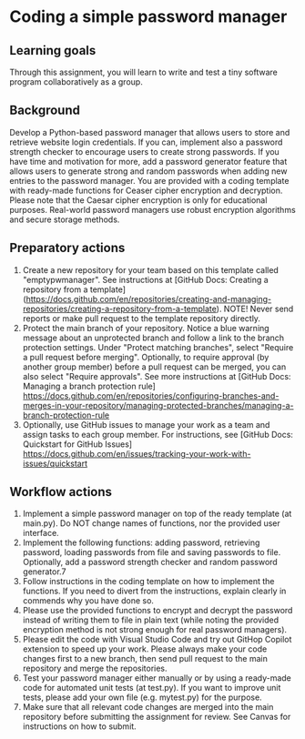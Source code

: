 # Coding a simple password manager

## Learning goals

Through this assignment,  you will learn to write and test a tiny software program collaboratively as a group.

## Background 

Develop a Python-based password manager that allows users to store and retrieve website login credentials. If you can, implement also a password strength checker to encourage users to create strong passwords. If you have time and motivation for more, add a password generator feature that allows users to generate strong and random passwords when adding new entries to the password manager.  You are provided with a coding template with ready-made functions for Ceaser cipher encryption and decryption.  Please note that the Caesar cipher encryption is only for educational purposes. Real-world password managers use robust encryption algorithms and secure storage methods.

## Preparatory actions

1. Create a new repository for your team based on this template called "emptypwmanager". See instructions at [GitHub Docs: Creating a repository from a template] (https://docs.github.com/en/repositories/creating-and-managing-repositories/creating-a-repository-from-a-template). NOTE! Never send reports or make pull request to the template repository directly. 
2. Protect the main branch of your repository. Notice a blue warning message about an unprotected branch and follow a link to the branch protection settings. Under "Protect matching branches", select "Require a pull request before merging". Optionally, to require approval (by another group member) before a pull request can be merged, you can also select "Require approvals". See more instructions at [GitHub Docs: Managing a branch protection rule] https://docs.github.com/en/repositories/configuring-branches-and-merges-in-your-repository/managing-protected-branches/managing-a-branch-protection-rule
3. Optionally, use GitHub issues to manage your work as a team and assign tasks to each group member.  For instructions, see [GitHub Docs: Quickstart for GitHub Issues]  https://docs.github.com/en/issues/tracking-your-work-with-issues/quickstart

## Workflow actions

1.  Implement a simple password manager on top of the ready template (at main.py). Do NOT change names of functions, nor the provided user interface.
2.  Implement the following functions: adding password, retrieving password, loading passwords from file and saving passwords to file. Optionally, add a password strength checker and random password generator.7
3.  Follow instructions in the coding template on how to implement the functions. If you need to divert from the instructions, explain clearly in commends why you have done so.
4.	Please use the provided functions to encrypt and decrypt the password instead of writing them to file in plain text (while noting the provided encryption method is not strong enough for real password managers).
5.	Please edit the code with Visual Studio Code and try out GitHop Copilot extension to speed up your work. Please always make your code changes first to a new branch, then send pull request to the main repository and merge the repositories.
6.  Test your password manager either manually or by using a ready-made code for automated unit tests (at test.py).  If you want to improve unit tests, please add your own file (e.g. mytest.py) for the purpose.
7.  Make sure that all relevant code changes are merged into the main repository before submitting the assignment for review. See Canvas for instructions on how to submit.
